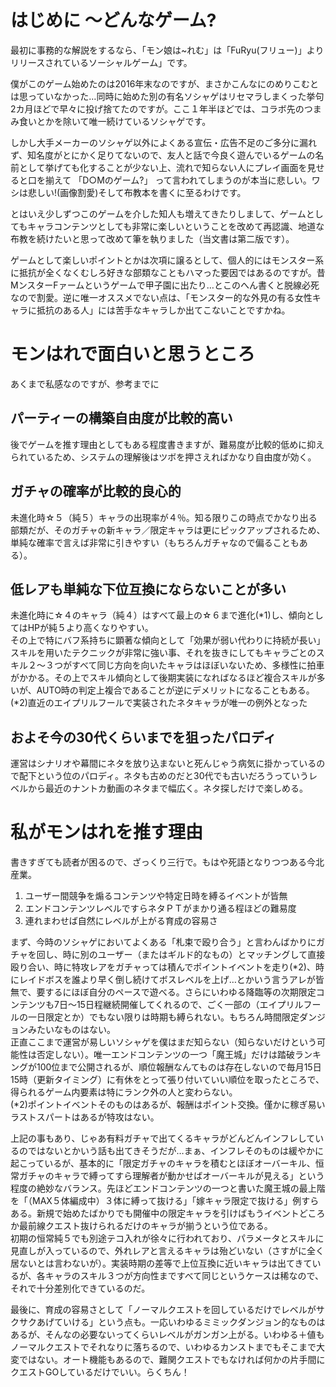 # はじめに 〜どんなゲーム?

最初に事務的な解説をするなら、「モン娘は~れむ」は「FuRyu(フリュー)」よりリリースされているソーシャルゲーム」です。

僕がこのゲーム始めたのは2016年末なのですが、まさかこんなにのめりこむとは思っていなかった…同時に始めた別の有名ソシャゲはリセマラしまくった挙句2カ月ほどで早々に投げ捨てたのですが。ここ１年半ほどでは、コラボ先のつまみ食いとかを除いて唯一続けているソシャゲです。

しかし大手メーカーのソシャゲ以外によくある宣伝・広告不足のご多分に漏れず、知名度がとにかく足りてないので、友人と話で今良く遊んでいるゲームの名前として挙げても化することが少ない上、流れで知らない人にプレイ画面を見せると口を揃えて 「D○Mのゲーム?」 って言われてしまうのが本当に悲しい。ワシは悲しい!(画像割愛)そして布教本を書くに至るわけです。

とはいえ少しずつこのゲームを介した知人も増えてきたりしまして、ゲームとしてもキャラコンテンツとしても非常に楽しいということを改めて再認識、地道な布教を続けたいと思って改めて筆を執りました（当文書は第二版です）。

ゲームとして楽しいポイントとかは次項に譲るとして、個人的にはモンスター系に抵抗が全くなくむしろ好きな部類なこともハマった要因ではあるのですが。昔MンスターFァームというゲームで甲子園に出たり…とこのへん書くと脱線必死なので割愛。逆に唯一オススメでない点は、「モンスター的な外見の有る女性キャラに抵抗のある人」には苦手なキャラしか出てこないことですかね。

# モンはれで面白いと思うところ
あくまで私感なのですが、参考までに

## パーティーの構築自由度が比較的高い
後でゲームを推す理由としてもある程度書きますが、難易度が比較的低めに抑えられているため、システムの理解後はツボを押さえればかなり自由度が効く。

## ガチャの確率が比較的良心的
未進化時☆５（純５）キャラの出現率が４％。知る限りこの時点でかなり出る部類だが、そのガチャの新キャラ／限定キャラは更にピックアップされるため、単純な確率で言えば非常に引きやすい（もちろんガチャなので偏ることもある）。

## 低レアも単純な下位互換にならないことが多い
未進化時に☆４のキャラ（純４）はすべて最上の☆６まで進化(*1)し、傾向としてはHPが純５より高くなりやすい。  
その上で特にバフ系持ちに顕著な傾向として「効果が弱い代わりに持続が長い」スキルを用いたテクニックが非常に強い事、それを抜きにしてもキャラごとのスキル２～３つがすべて同じ方向を向いたキャラはほぼいないため、多様性に拍車がかかる。その上でスキル傾向として後期実装になればなるほど複合スキルが多いが、AUTO時の判定上複合であることが逆にデメリットになることもある。  
(*2)直近のエイプリルフールで実装されたネタキャラが唯一の例外となった

## およそ今の30代くらいまでを狙ったパロディ
運営はシナリオや幕間にネタを放り込まないと死んじゃう病気に掛かっているので配下という位のパロディ。ネタも古めのだと30代でも古いだろうっていうレベルから最近のナントカ動画のネタまで幅広く。ネタ探しだけで楽しめる。


# 私がモンはれを推す理由

書きすぎても読者が困るので、ざっくり三行で。もはや死語となりつつある今北産業。

1. ユーザー間競争を煽るコンテンツや特定日時を縛るイベントが皆無
2. エンドコンテンツレベルですらネタＰＴがまかり通る程ほどの難易度
3. 連れまわせば自然にレベルが上がる育成の容易さ

まず、今時のソシャゲにおいてよくある「札束で殴り合う」と言わんばかりにガチャを回し、時に別のユーザー（またはギルド的なもの）とマッチングして直接殴り合い、時に特攻レアをガチャっては積んでポイントイベントを走り(*2)、時にレイドボスを誰より早く倒し続けてボスレベルを上げ…とかいう言うアレが皆無で、要するにほぼ自分のペースで遊べる。さらにいわゆる降臨等の次期限定コンテンツも7日～15日程継続開催してくれるので、ごく一部の（エイプリルフールの一日限定とか）でもない限りは時期も縛られない。もちろん時間限定ダンジョンみたいなものはない。  
正直ここまで運営が易しいソシャゲを僕はまだ知らない（知らないだけという可能性は否定しない）。唯一エンドコンテンツの一つ「魔王城」だけは踏破ランキングが100位まで公開されるが、順位報酬なんてものは存在しないので毎月15日15時（更新タイミング）に有休をとって張り付いていい順位を取ったところで、得られるゲーム内要素は特にランク外の人と変わらない。  
(*2)ポイントイベントそのものはあるが、報酬はポイント交換。僅かに稼ぎ易いラストスパートはあるが特攻はない。

上記の事もあり、じゃあ有料ガチャで出てくるキャラがどんどんインフレしているのではないとかいう話も出てきそうだが…まぁ、インフレそのものは緩やかに起こっているが、基本的に「限定ガチャのキャラを積むとほぼオーバーキル、恒常ガチャのキャラで縛ってすら理解者が動かせばオーバーキルが見える」という程度の絶妙なバランス。先ほどエンドコンテンツの一つと書いた魔王城の最上階を「（MAX５体編成中）３体に縛って抜ける」「嫁キャラ限定で抜ける」例すらある。新規で始めたばかりでも開催中の限定キャラを引けばもうイベントどころか最前線クエスト抜けられるだけのキャラが揃うという位である。  
初期の恒常純５でも別途テコ入れが徐々に行われており、パラメータとスキルに見直しが入っているので、外れレアと言えるキャラは殆どいない（さすがに全く居ないとは言わないが）。実装時期の差等で上位互換に近いキャラは出てきているが、各キャラのスキル３つが方向性まですべて同じというケースは稀なので、それで十分差別化できているのだ。

最後に、育成の容易さとして「ノーマルクエストを回しているだけでレベルがサクサクあげていける」という点も。一応いわゆるミミックダンジョン的なものはあるが、そんなの必要ないってくらいレベルがガンガン上がる。いわゆる＋値もノーマルクエストでそれなりに落ちるので、いわゆるカンストまでもそこまで大変ではない。オート機能もあるので、難関クエストでもなければ何かの片手間にクエストGOしているだけでいい。らくちん！

